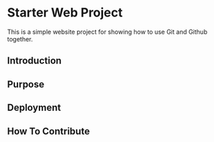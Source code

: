 #  Starter Web Project

This is a simple website project for showing how to use Git and Github together.

## Introduction

## Purpose

## Deployment

## How To Contribute